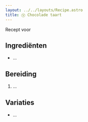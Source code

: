 ```yaml
---
layout: ../../layouts/Recipe.astro
title: Ⓥ Chocolade taart
---
```



R﻿ecept voor 



## Ingrediënten

* ...

## Bereiding

1. ...

## Variaties

* ...